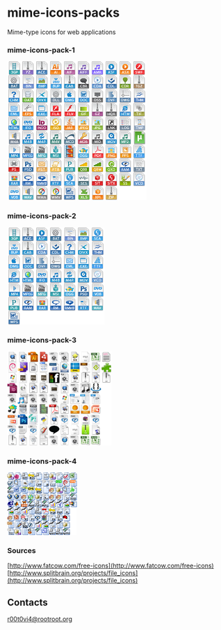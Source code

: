 # mime-icons-packs
Mime-type icons for web applications
### mime-icons-pack-1

![](https://github.com/r00t0vi4/mime-icons-packs/blob/master/mime-icons-pack-1/spritesheet.png)

### mime-icons-pack-2

![](https://github.com/r00t0vi4/mime-icons-packs/blob/master/mime-icons-pack-2/spritesheet.png)

### mime-icons-pack-3

![](https://github.com/r00t0vi4/mime-icons-packs/blob/master/mime-icons-pack-3/spritesheet_24x24.png)

### mime-icons-pack-4

![](https://github.com/r00t0vi4/mime-icons-packs/blob/master/mime-icons-pack-4/spritesheet.png)

### Sources
[http://www.fatcow.com/free-icons](http://www.fatcow.com/free-icons)
[http://www.splitbrain.org/projects/file_icons](http://www.splitbrain.org/projects/file_icons)

## Contacts
r00t0vi4@rootroot.org